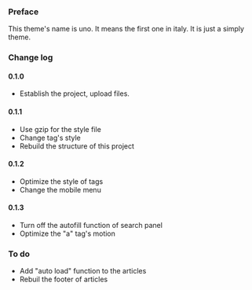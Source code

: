 ### Preface
This theme's name is uno. It means the first one in italy. It is just a simply theme. 

### Change log
#### 0.1.0
- Establish the project, upload files.

#### 0.1.1
- Use gzip for the style file
- Change tag's style
- Rebuild the structure of this project

#### 0.1.2
- Optimize the style of tags
- Change the mobile menu

#### 0.1.3
- Turn off the autofill function of search panel
- Optimize the "a" tag's motion

### To do
- Add "auto load" function to the articles
- Rebuil the footer of articles